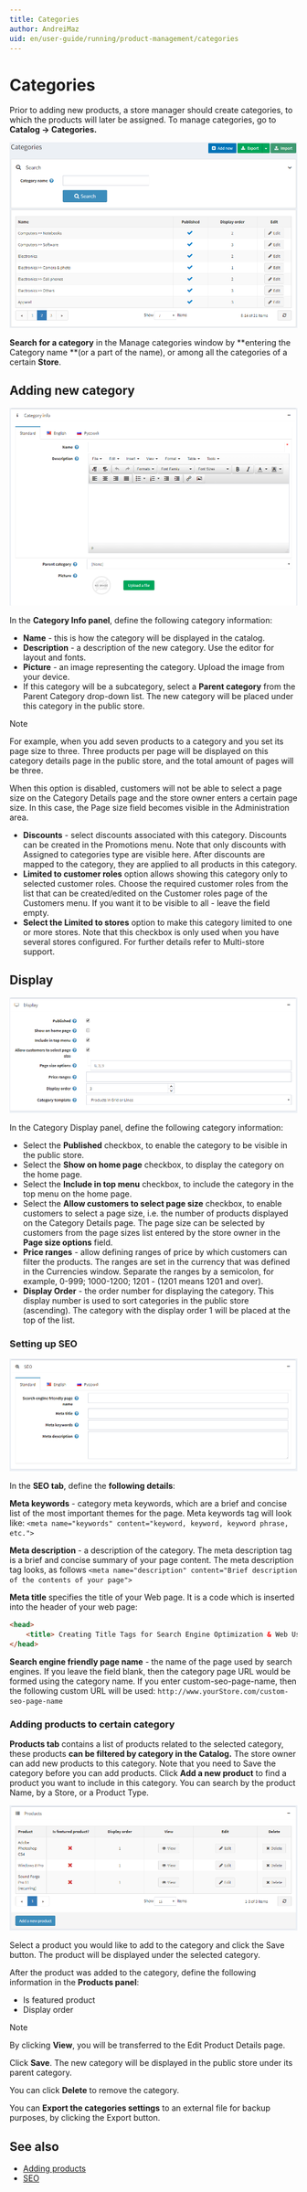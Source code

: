 ```yaml
---
title: Categories
author: AndreiMaz
uid: en/user-guide/running/product-management/categories
---
```

# Categories

Prior to adding new products, a store manager should create categories, to which the products will later be assigned. To manage categories, go to **Catalog → Categories.**

![categories](_static/categories/categories.png)

**Search for a category** in the Manage categories window by **entering the Category name **(or a part of the name), or among all the categories of a certain **Store**.

## Adding new category

![category_info](_static/categories/category_info.png)

In the **Category Info panel**, define the following category information:

- **Name** - this is how the category will be displayed in the catalog.
- **Description** - a description of the new category. Use the editor for layout and fonts.
- **Picture** - an image representing the category. Upload the image from your device.
- If this category will be a subcategory, select a **Parent category** from the Parent Category drop-down list. The new category will be placed under this category in the public store.

> [!NOTE]
> For example, when you add seven products to a category and you set its page size to three. Three products per page will be displayed on this category details page in the public store, and the total amount of pages will be three.

When this option is disabled, customers will not be able to select a page size on the Category Details page and the store owner enters a certain page size. In this case, the Page size field becomes visible in the Administration area.

- **Discounts** - select discounts associated with this category. Discounts can be created in the Promotions menu. Note that only discounts with Assigned to categories type are visible here. After discounts are mapped to the category, they are applied to all products in this category.
- **Limited to customer roles** option allows showing this category only to selected customer roles. Choose the required customer roles from the list that can be created/edited on the Customer roles page of the Customers menu. If you want it to be visible to all - leave the field empty.
- **Select the Limited to stores** option to make this category limited to one or more stores. Note that this checkbox is only used when you have several stores configured. For further details refer to Multi-store support.

## Display

![display](_static/categories/display.png)

In the Category Display panel, define the following category information:

- Select the **Published** checkbox, to enable the category to be visible in the public store.
- Select the **Show on home page** checkbox, to display the category on the home page.
- Select the **Include in top menu** checkbox, to include the category in the top menu on the home page.
- Select the **Allow customers to select page size** checkbox, to enable customers to select a page size, i.e. the number of products displayed on the Category Details page. The page size can be selected by customers from the page sizes list entered by the store owner in the **Page size options** field.
- **Price ranges** - allow defining ranges of price by which customers can filter the products. The ranges are set in the currency that was defined in the Currencies window. Separate the ranges by a semicolon, for example, 0-999; 1000-1200; 1201 - (1201 means 1201 and over).
- **Display Order** - the order number for displaying the category. This display number is used to sort categories in the public store (ascending). The category with the display order 1 will be placed at the top of the list.

### Setting up SEO

![Setting up SEO](_static/categories/setting-up-seo.png)

In the **SEO tab**, define the **following details**:

**Meta keywords** - category meta keywords, which are a brief and concise list of the most important themes for the page. Meta keywords tag will look like:
`<meta name="keywords" content="keyword, keyword, keyword phrase, etc.">`

**Meta description** - a description of the category. The meta description tag is a brief and concise summary of your page content. The meta description tag looks, as follows
`<meta name="description" content="Brief description of the contents of your page">`

**Meta title** specifies the title of your Web page. It is a code which is inserted into the header of your web page:

```html
<head>
    <title> Creating Title Tags for Search Engine Optimization & Web Usability </title>
</head>
```

**Search engine friendly page name** - the name of the page used by search engines. If you leave the field blank, then the category page URL would be formed using the category name. If you enter custom-seo-page-name, then the following custom URL will be used: `http://www.yourStore.com/custom-seo-page-name`

### Adding products to certain category

**Products tab** contains a list of products related to the selected category, these products **can be filtered by category in the Catalog.** The store owner can add new products to this category. Note that you need to Save the category before you can add products.
Click **Add a new product** to find a product you want to include in this category. You can search by the product Name, by a Store, or a Product Type.

![products](_static/categories/products.png)

Select a product you would like to add to the category and click the Save button. The product will be displayed under the selected category.

After the product was added to the category, define the following information in the **Products panel**:

- Is featured product
- Display order

> [!NOTE]
> By clicking **View**, you will be transferred to the Edit Product Details page.

Click **Save**. The new category will be displayed in the public store under its parent category.

You can click **Delete** to remove the category.

You can **Export the categories settings** to an external file for backup purposes, by clicking the Export button.

## See also

- [Adding products](xref:en/user-guide/running/product-management/products/adding-products/index)
- [SEO](xref:en/user-guide/marketing/content/seo)
